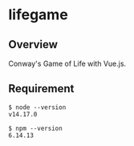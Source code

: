 # lifegame

## Overview

Conway's Game of Life with Vue.js.

## Requirement

```
$ node --version
v14.17.0

$ npm --version
6.14.13
```

